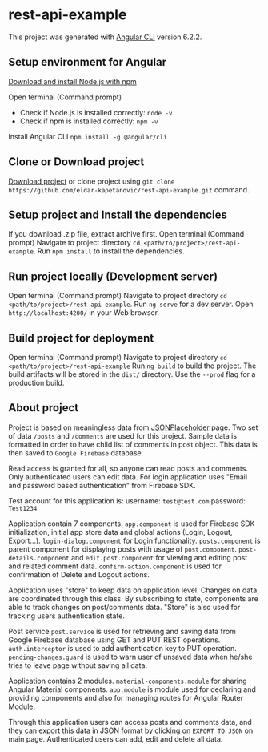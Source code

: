 # rest-api-example

This project was generated with [Angular CLI](https://github.com/angular/angular-cli) version 6.2.2.

## Setup environment for Angular

[Download and install Node.js with npm](https://nodejs.org/en/)

Open terminal (Command prompt)
- Check if Node.js is installed correctly:
`node -v`
- Check if npm is installed correctly:
`npm -v`

Install Angular CLI
`npm install -g @angular/cli`

## Clone or Download project

[Download project](https://github.com/eldar-kapetanovic/rest-api-example/archive/master.zip) 
or clone project using `git clone https://github.com/eldar-kapetanovic/rest-api-example.git` command.

## Setup project and Install the dependencies

If you download .zip file, extract archive first.
Open terminal (Command prompt)
Navigate to project directory `cd <path/to/project>/rest-api-example`.
Run `npm install` to install the dependencies.

## Run project locally (Development server)

Open terminal (Command prompt)
Navigate to project directory `cd <path/to/project>/rest-api-example`.
Run `ng serve` for a dev server. Open `http://localhost:4200/` in your Web browser.

## Build project for deployment

Open terminal (Command prompt)
Navigate to project directory `cd <path/to/project>/rest-api-example`
Run `ng build` to build the project. The build artifacts will be stored in the `dist/` directory. Use the `--prod` flag for a production build.

## About project
Project is based on meaningless data from [JSONPlaceholder](https://jsonplaceholder.typicode.com/) page. Two set of data `/posts` and `/comments` 
are used for this project. Sample data is formatted in order to have child list of comments in post object. This data is then saved to `Google
Firebase` database. 

Read access is granted for all, so anyone can read posts and comments. Only authenticated users can edit data. For login application uses 
"Email and password based authentication" from Firebase SDK. 

Test account for this application is:
username: `test@test.com`
password: `Test1234`

Application contain 7 components. `app.component` is used for Firebase SDK initialization, initial app store data and global actions (Login, Logout, 
Export...). `login-dialog.component` for Login functionality. `posts.component` is parent component for displaying posts with usage of 
`post.component`. `post-details.component` and `edit.post.component` for viewing and editing post and related comment data. 
`confirm-action.component` is used for confirmation of Delete and Logout actions.

Application uses "store" to keep data on application level. Changes on data are coordinated through this class. By subscribing to state, components
are able to track changes on post/comments data. "Store" is also used for tracking users authentication state.

Post service `post.service` is used for retrieving and saving data from Google Firebase database using GET and PUT REST operations. 
`auth.interceptor` is used to add authentication key to PUT operation. `pending-changes.guard` is used to warn user of unsaved data when he/she 
tries to leave page without saving all data.

Application contains 2 modules. `material-components.module` for sharing Angular Material components. `app.module` is module used for declaring
and providing components and also for managing routes for Angular Router Module.

Through this application users can access posts and comments data, and they can export this data in JSON format by clicking on `EXPORT TO JSON` on 
main page. Authenticated users can add, edit and delete all data.
